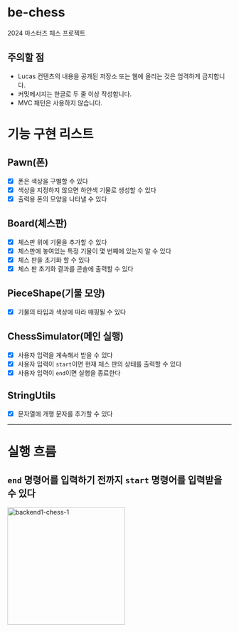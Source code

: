 # be-chess

2024 마스터즈 체스 프로젝트

## 주의할 점

- Lucas 컨텐츠의 내용을 공개된 저장소 또는 웹에 올리는 것은 엄격하게 금지합니다.
- 커밋메시지는 한글로 두 줄 이상 작성합니다.
- MVC 패턴은 사용하지 않습니다.

# 기능 구현 리스트
## Pawn(폰)
- [x] 폰은 색상을 구별할 수 있다
- [x] 색상을 지정하지 않으면 하얀색 기물로 생성할 수 있다 
- [x] 출력용 폰의 모양을 나타낼 수 있다

## Board(체스판)
- [x] 체스판 위에 기물을 추가할 수 있다
- [x] 체스판에 놓여있는 특정 기물이 몇 번째에 있는지 알 수 있다
- [x] 체스 판을 초기화 할 수 있다
- [x] 체스 판 초기화 결과를 콘솔에 출력할 수 있다

## PieceShape(기물 모양)
- [x] 기물의 타입과 색상에 따라 매핑될 수 있다

## ChessSimulator(메인 실행)
- [x] 사용자 입력을 계속해서 받을 수 있다
- [x] 사용자 입력이 `start`이면 현재 체스 판의 상태를 출력할 수 있다
- [x] 사용자 입력이 `end`이면 실행을 종료한다

## StringUtils
- [x] 문자열에 개행 문자를 추가할 수 있다

---

# 실행 흐름
## `end` 명령어를 입력하기 전까지 `start` 명령어를 입력받을 수 있다
<img width="264" alt="backend1-chess-1" src="https://gist.github.com/assets/87357932/e40f3e33-b805-401a-8df9-23a4b3f56354">
